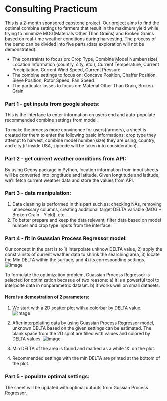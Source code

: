 # Consulting Practicum

This is a 2-month sponsored capstone project. Our project aims to find the optimal combine settings to farmers that result in the maximum yield while trying to minimize MOG(Materials Other Than Grains) and Broken Grains based on real-time weather conditions during harvesting. The process of the demo can be divided into five parts (data exploration will not be demonstrated).

- The constraints to focus on: Crop Type, Combine Model Number(size), Location Information (country, city, etc.), Current Temperature, Current Precipitation, Current Wind Speed, Current Pressure
- The combine settings to focus on:  Concave Position, Chaffer Position, Sieve Position, Rotor Speed, Fan Speed
- The particular losses to focus on: Material Other Than Grain, Broken Grain

### Part 1 - get inputs from google sheets:

This is the interface to enter information on users end and auto-populate recommended combine settings from model.

To make the process more convinence for users(farmers), a sheet is created for them to enter the following basic informations: crop type they attempt to  harvest, combine model number(size) they are using, country, and city (if inside USA, zipcode will be taken into consideration). 

### Part 2 - get current weather conditions from API:

By using Geopy package in Python, location information from input sheets will be converted into longtitude and latitude. Given longtitude and latitude, we'll fetch current weather data and store the values from API. 

### Part 3 - data manipulation:

1. Data cleaning is performed in this part such as: checking NAs, removing unnecessary columns, creating additional target DELTA variable (MOG + Broken Grain - Yield), etc.
2. To better prepare and keep the data relevant, filter data based on model number and crop type inputs from the interface. 

### Part 4 - fit in Guassian Process Regressor model:

Our concept in the part is to 1) interpolate unknow DELTA value, 2) apply the constrainsts of current weather data to shrink the searching area, 3) locate the Min DELTA within the surface, and 4) its corresponding settings.
![image](https://github.com/ruijing-xiong/consulting_practicum/assets/129993213/13cd2771-425d-419f-a1fe-f4c604aeb4c5)

To formulate the optimization problem, Guassian Process Regressor is selected for optimization becasue of two reasons:
a) it is a powerful tool to interpolte data in nonparametric dataset.
b) it works well on small datasets. 

  #### Here is a demostration of 2 parameters:
1. We start with a 2D scatter plot with a colorbar by DELTA value.  
![image](https://github.com/ruijing-xiong/consulting_practicum/assets/129993213/629f56d0-48ba-4f3b-b32e-abf4b9d91048)

2. After interpolating data by using Guassian Process Regressor model, unknown DELTA based on the given settings can be estimated. The blank space from the 2D splot are filled with values and colored by DELTA values. 
![image](https://github.com/ruijing-xiong/consulting_practicum/assets/129993213/fb7ce5d5-1e83-4992-af6b-61f60e5da5e5)

3. Min DELTA of the area is found and marked as a white 'X' on the plot.
4. Recommended settings with the min DELTA are printed at the bottom of the plot. 

### Part 5 - populate optimal settings:

The sheet will be updated with optimal outputs from Gussian Process Regressor.  






